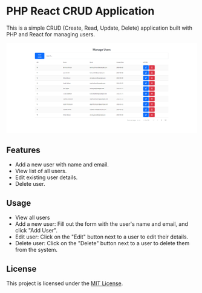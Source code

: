# PHP React CRUD Application

This is a  simple CRUD (Create, Read, Update, Delete) application built with PHP and React for managing users.

<img src = "screenshot.png"  alt="screenshot"/>

## Features

- Add a new user with name and email.
- View list of all users.
- Edit existing user details.
- Delete user.

## Usage

- View all users
- Add a new user: Fill out the form with the user's name and email, and click "Add User".
- Edit user: Click on the "Edit" button next to a user to edit their details.
- Delete user: Click on the "Delete" button next to a user to delete them from the system.

## License

This project is licensed under the [MIT License](LICENSE.md).
